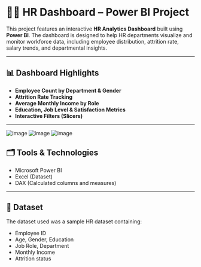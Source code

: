# 🧑‍💼 HR Dashboard – Power BI Project

This project features an interactive **HR Analytics Dashboard** built using **Power BI**. The dashboard is designed to help HR departments visualize and monitor workforce data, including employee distribution, attrition rate, salary trends, and departmental insights.

---

## 📊 Dashboard Highlights

- **Employee Count by Department & Gender**
- **Attrition Rate Tracking**
- **Average Monthly Income by Role**
- **Education, Job Level & Satisfaction Metrics**
- **Interactive Filters (Slicers)**

---

![image](https://github.com/user-attachments/assets/29d00a44-c94d-4852-90bf-c59a8838aa0f)
![image](https://github.com/user-attachments/assets/a243362d-574a-4a4b-886a-1ec7cafed222)
![image](https://github.com/user-attachments/assets/745d4d00-ef9a-4ac5-9234-8365c2ceea01)



## 🗂️ Tools & Technologies
- Microsoft Power BI
- Excel (Dataset)
- DAX (Calculated columns and measures)

---

## 🧾 Dataset
The dataset used was a sample HR dataset containing:
- Employee ID
- Age, Gender, Education
- Job Role, Department
- Monthly Income
- Attrition status
